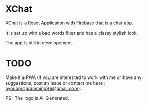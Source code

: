 # XChat

XChat is a React Application with Firebase that is a chat app.

It is set up with a bad words filter and has a classy stylish look.

The app is still in developement.

# TODO

Make it a PWA (If you are interested to work with me or have any suggestions, post an issue or contact me here : ayoubprogramming96@gmail.com).

PS : The logo is AI-Generated.
